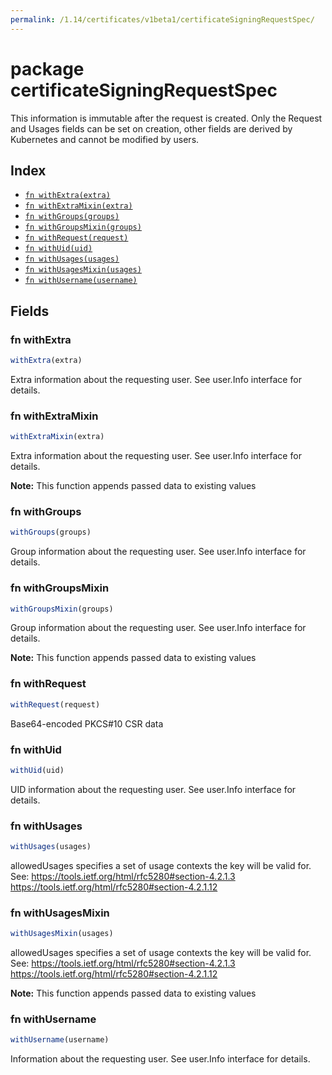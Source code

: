 ```yaml
---
permalink: /1.14/certificates/v1beta1/certificateSigningRequestSpec/
---
```


# package certificateSigningRequestSpec

This information is immutable after the request is created. Only the Request and Usages fields can be set on creation, other fields are derived by Kubernetes and cannot be modified by users.

## Index

* [`fn withExtra(extra)`](#fn-withextra)
* [`fn withExtraMixin(extra)`](#fn-withextramixin)
* [`fn withGroups(groups)`](#fn-withgroups)
* [`fn withGroupsMixin(groups)`](#fn-withgroupsmixin)
* [`fn withRequest(request)`](#fn-withrequest)
* [`fn withUid(uid)`](#fn-withuid)
* [`fn withUsages(usages)`](#fn-withusages)
* [`fn withUsagesMixin(usages)`](#fn-withusagesmixin)
* [`fn withUsername(username)`](#fn-withusername)

## Fields

### fn withExtra

```ts
withExtra(extra)
```

Extra information about the requesting user. See user.Info interface for details.

### fn withExtraMixin

```ts
withExtraMixin(extra)
```

Extra information about the requesting user. See user.Info interface for details.

**Note:** This function appends passed data to existing values

### fn withGroups

```ts
withGroups(groups)
```

Group information about the requesting user. See user.Info interface for details.

### fn withGroupsMixin

```ts
withGroupsMixin(groups)
```

Group information about the requesting user. See user.Info interface for details.

**Note:** This function appends passed data to existing values

### fn withRequest

```ts
withRequest(request)
```

Base64-encoded PKCS#10 CSR data

### fn withUid

```ts
withUid(uid)
```

UID information about the requesting user. See user.Info interface for details.

### fn withUsages

```ts
withUsages(usages)
```

allowedUsages specifies a set of usage contexts the key will be valid for. See: https://tools.ietf.org/html/rfc5280#section-4.2.1.3
     https://tools.ietf.org/html/rfc5280#section-4.2.1.12

### fn withUsagesMixin

```ts
withUsagesMixin(usages)
```

allowedUsages specifies a set of usage contexts the key will be valid for. See: https://tools.ietf.org/html/rfc5280#section-4.2.1.3
     https://tools.ietf.org/html/rfc5280#section-4.2.1.12

**Note:** This function appends passed data to existing values

### fn withUsername

```ts
withUsername(username)
```

Information about the requesting user. See user.Info interface for details.